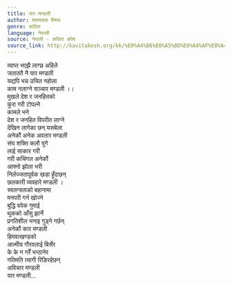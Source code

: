 ```yaml
---
title: यार मण्डली
author: श्यामदास वैष्णव
genre: कविता
language: नेपाली
source: नेपाली - कविता कोश
source_link: http://kavitakosh.org/kk/%E0%A4%B6%E0%A5%8D%E0%A4%AF%E0%A4%BE%E0%A4%AE%E0%A4%A6%E0%A4%BE%E0%A4%B8_%E0%A4%B5%E0%A5%88%E0%A4%B7%E0%A5%8D%E0%A4%A3%E0%A4%B5
---
```


व्याप्त भएझै लाग्छ अहिले  
जताततै नै यार मण्डली  
यद्यपि भन्न उचित नहोला  
काम नलाग्ने सञ्चार मण्डली ।।  
मुखले देश र जनहितको  
कुरा गरी टोपल्ने  
कामले भने  
देश र जनहित विपरीत लाग्ने  
देखिन लागेका छन् यसबेला  
अनेकौं अनेक अवतार मण्डली  
संघ शक्ति कलौ युगे  
लाई साकार गरी  
गरी कचिंगल अनेकौं  
आफ्नो झोला भरी  
निर्लज्जतापूर्वक खडा हुँदाछन्  
छलकारी व्यवहारे मण्डली ।  
स्वतन्त्रताको बहानामा  
मनपरी गर्न खोज्ने  
बुद्धि ववेक गुमाई  
थुकको आँसु झार्ने  
प्रगतिशील भनाइ गुड्ने गर्छन्  
अनेकौं कार मण्डली  
हिमवत्खण्डको  
आत्मीय गौरवलाई बिर्सेर  
के के न गरेँ भन्ठानेर  
गतिमति त्यागी रिङिरहेछन्  
अविचार मण्डली  
यार मण्डली...
